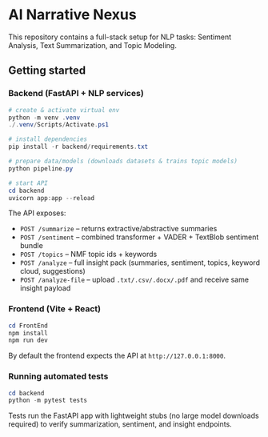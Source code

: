 # AI Narrative Nexus

This repository contains a full-stack setup for NLP tasks: Sentiment Analysis, Text Summarization, and Topic Modeling.


## Getting started

### Backend (FastAPI + NLP services)

```powershell
# create & activate virtual env
python -m venv .venv
./.venv/Scripts/Activate.ps1

# install dependencies
pip install -r backend/requirements.txt

# prepare data/models (downloads datasets & trains topic models)
python pipeline.py

# start API
cd backend
uvicorn app:app --reload
```

The API exposes:

- `POST /summarize` – returns extractive/abstractive summaries
- `POST /sentiment` – combined transformer + VADER + TextBlob sentiment bundle
- `POST /topics` – NMF topic ids + keywords
- `POST /analyze` – full insight pack (summaries, sentiment, topics, keyword cloud, suggestions)
- `POST /analyze-file` – upload `.txt/.csv/.docx/.pdf` and receive same insight payload

### Frontend (Vite + React)

```powershell
cd FrontEnd
npm install
npm run dev
```

By default the frontend expects the API at `http://127.0.0.1:8000`.

### Running automated tests

```powershell
cd backend
python -m pytest tests
```

Tests run the FastAPI app with lightweight stubs (no large model downloads required) to verify summarization, sentiment, and insight endpoints.
